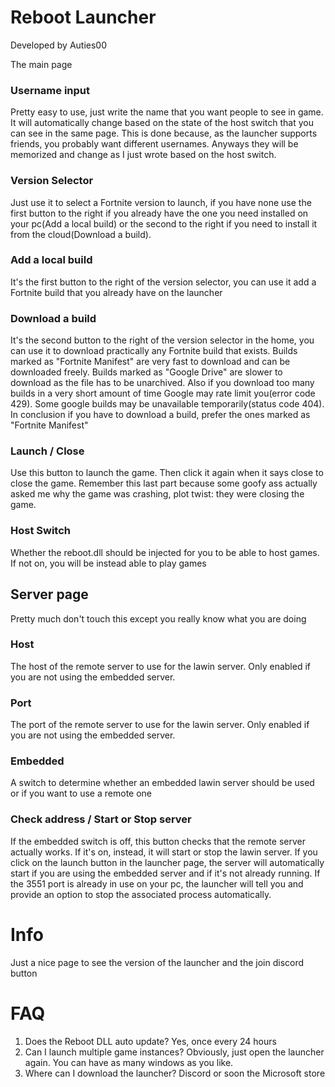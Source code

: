 # Reboot Launcher

Developed by Auties00

The main page

### Username input

Pretty easy to use, just write the name that you want people to see in game. It will automatically change based on the state of the host switch that you can see in the same page. This is done because, as the launcher supports friends, you probably want different usernames. Anyways they will be memorized and change as I just wrote based on the host switch.

### Version Selector

Just use it to select a Fortnite version to launch, if you have none use the first button to the right if you already have the one you need installed on your pc(Add a local build) or the second to the right if you need to install it from the cloud(Download a build).

### Add a local build

It's the first button to the right of the version selector, you can use it add a Fortnite build that you already have on the launcher

### Download a build

It's the second button to the right of the version selector in the home, you can use it to download practically any Fortnite build that exists.
Builds marked as "Fortnite Manifest" are very fast to download and can be downloaded freely.
Builds marked as "Google Drive" are slower to download as the file has to be unarchived. Also if you download too many builds in a very short amount of time Google may rate limit you(error code 429).
Some google builds may be unavailable temporarily(status code 404).
In conclusion if you have to download a build, prefer the ones marked as "Fortnite Manifest"

### Launch / Close

Use this button to launch the game. Then click it again when it says close to close the game. Remember this last part because some goofy ass actually asked me why the game was crashing, plot twist: they were closing the game.

### Host Switch

Whether the reboot.dll should be injected for you to be able to host games. If not on, you will be instead able to play games

## Server page

Pretty much don't touch this except you really know what you are doing



### Host

The host of the remote server to use for the lawin server. Only enabled if you are not using the embedded server.

### Port

The port of the remote server to use for the lawin server. Only enabled if you are not using the embedded server.

### Embedded

A switch to determine whether an embedded lawin server should be used or if you want to use a remote one

### Check address / Start or Stop server

If the embedded switch is off, this button checks that the remote server actually works. If it's on, instead, it will start or stop the lawin server. If you click on the launch button in the launcher page, the server will automatically start if you are using the embedded server and if it's not already running. If the 3551 port is already in use on your pc, the launcher will tell you and provide an option to stop the associated process automatically.



# Info 

Just a nice page to see the version of the launcher and the join discord button



# FAQ

1. Does the Reboot DLL auto update?
   Yes, once every 24 hours
2. Can I launch multiple game instances?
   Obviously, just open the launcher again. You can have as many windows as you like.
3. Where can I download the launcher?
   Discord or soon the Microsoft store